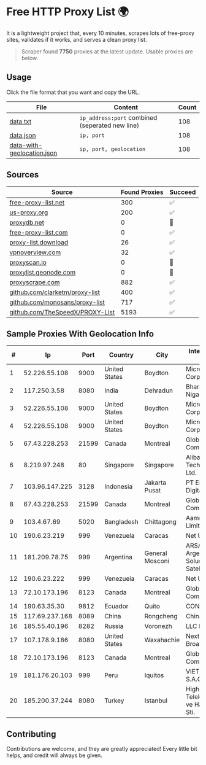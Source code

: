 
# Free HTTP Proxy List 🌍

It is a lightweight project that, every 10 minutes, scrapes lots of free-proxy sites, validates if it works, and serves a clean proxy list.


> Scraper found **7750** proxies at the latest update. Usable proxies are below.

## Usage

Click the file format that you want and copy the URL.


|File|Content|Count|
|----|-------|-----|
|[data.txt](https://raw.githubusercontent.com/themiralay/Proxy-List-World/master/data.txt)|`ip_address:port` combined (seperated new line)|108|
|[data.json](https://raw.githubusercontent.com/themiralay/Proxy-List-World/master/data.json)|`ip, port`|108|
|[data-with-geolocation.json](https://raw.githubusercontent.com/themiralay/Proxy-List-World/master/data-with-geolocation.json)|`ip, port, geolocation`|108|

## Sources

|Source|Found Proxies|Succeed|
|------|-------------|-------|
|[free-proxy-list.net](https://free-proxy-list.net)|300|✅|
|[us-proxy.org](https://www.us-proxy.org)|200|✅|
|[proxydb.net](http://proxydb.net)|0|🚫|
|[free-proxy-list.com](https://free-proxy-list.com/?page=&port=&type%5B%5D=http&type%5B%5D=https&up_time=0&search=Search)|0|✅|
|[proxy-list.download](https://www.proxy-list.download/HTTP)|26|✅|
|[vpnoverview.com](https://vpnoverview.com/privacy/anonymous-browsing/free-proxy-servers)|32|✅|
|[proxyscan.io](https://www.proxyscan.io)|0|🚫|
|[proxylist.geonode.com](https://proxylist.geonode.com/api/proxy-list?limit=300&page=1&sort_by=lastChecked&sort_type=desc&protocols=http,https)|0|🚫|
|[proxyscrape.com](https://api.proxyscrape.com/v2/?request=displayproxies&protocol=http&timeout=10000&country=all&ssl=all&anonymity=all)|882|✅|
|[github.com/clarketm/proxy-list](https://raw.githubusercontent.com/clarketm/proxy-list/master/proxy-list-raw.txt)|400|✅|
|[github.com/monosans/proxy-list](https://raw.githubusercontent.com/monosans/proxy-list/main/proxies/http.txt)|717|✅|
|[github.com/TheSpeedX/PROXY-List](https://raw.githubusercontent.com/TheSpeedX/PROXY-List/master/http.txt)|5193|✅|


## Sample Proxies With Geolocation Info

|#|Ip|Port|Country|City|Internet Service Provider|
|-|--|----|-------|----|-------------------------|
|1|52.226.55.108|9000|United States|Boydton|Microsoft Corporation|
|2|117.250.3.58|8080|India|Dehradun|Bharat Sanchar Nigam Ltd|
|3|52.226.55.108|9000|United States|Boydton|Microsoft Corporation|
|4|52.226.55.108|9000|United States|Boydton|Microsoft Corporation|
|5|67.43.228.253|21599|Canada|Montreal|GloboTech Communications|
|6|8.219.97.248|80|Singapore|Singapore|Alibaba (US) Technology Co., Ltd.|
|7|103.96.147.225|3128|Indonesia|Jakarta Pusat|PT Era Awan Digital|
|8|67.43.228.253|21599|Canada|Montreal|GloboTech Communications|
|9|103.4.67.69|5020|Bangladesh|Chittagong|Aamra Networks Limited|
|10|190.6.23.219|999|Venezuela|Caracas|Net Uno|
|11|181.209.78.75|999|Argentina|General Mosconi|ARSAT - Empresa Argentina de Soluciones Satelitales S.A.|
|12|190.6.23.222|999|Venezuela|Caracas|Net Uno|
|13|72.10.173.196|8123|Canada|Montreal|GloboTech Communications|
|14|190.63.35.30|9812|Ecuador|Quito|CONECEL|
|15|117.69.237.168|8089|China|Rongcheng|Chinanet|
|16|185.55.40.196|8282|Russia|Voronezh|LLC Real|
|17|107.178.9.186|8080|United States|Waxahachie|Nextlink Broadband|
|18|72.10.173.196|8123|Canada|Montreal|GloboTech Communications|
|19|181.176.20.103|999|Peru|Iquitos|VIETTEL PERÚ S.A.C.|
|20|185.200.37.244|8080|Turkey|Istanbul|High Speed Telekomunikasyon ve Hab. Hiz. Ltd. Sti.|



## Contributing

Contributions are welcome, and they are greatly appreciated! Every
little bit helps, and credit will always be given.

